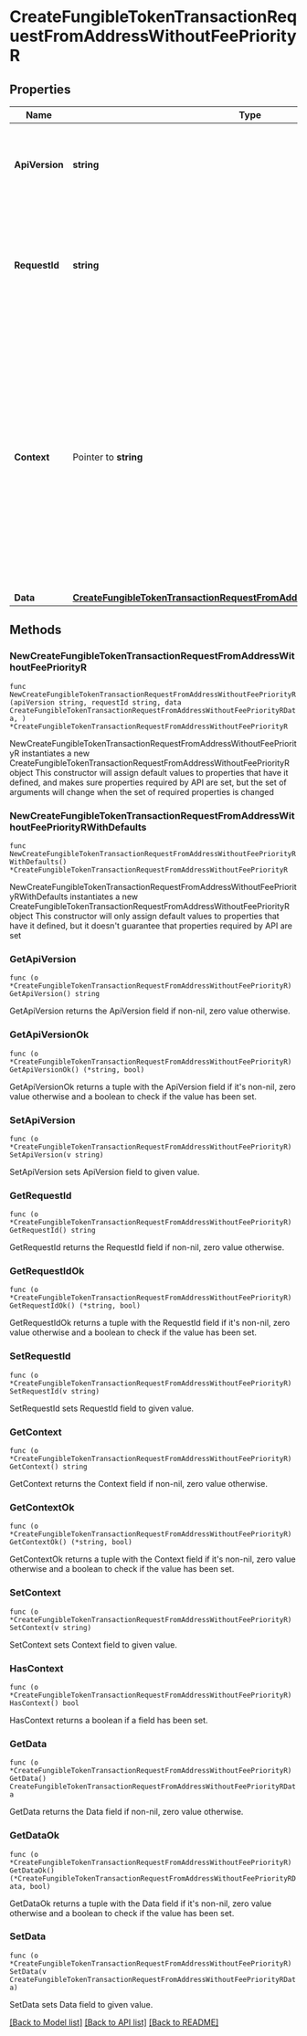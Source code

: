 # CreateFungibleTokenTransactionRequestFromAddressWithoutFeePriorityR

## Properties

Name | Type | Description | Notes
------------ | ------------- | ------------- | -------------
**ApiVersion** | **string** | Specifies the version of the API that incorporates this endpoint. | 
**RequestId** | **string** | Defines the ID of the request. The &#x60;requestId&#x60; is generated by Crypto APIs and it&#39;s unique for every request. | 
**Context** | Pointer to **string** | In batch situations the user can use the context to correlate responses with requests. This property is present regardless of whether the response was successful or returned as an error. &#x60;context&#x60; is specified by the user. | [optional] 
**Data** | [**CreateFungibleTokenTransactionRequestFromAddressWithoutFeePriorityRData**](CreateFungibleTokenTransactionRequestFromAddressWithoutFeePriorityRData.md) |  | 

## Methods

### NewCreateFungibleTokenTransactionRequestFromAddressWithoutFeePriorityR

`func NewCreateFungibleTokenTransactionRequestFromAddressWithoutFeePriorityR(apiVersion string, requestId string, data CreateFungibleTokenTransactionRequestFromAddressWithoutFeePriorityRData, ) *CreateFungibleTokenTransactionRequestFromAddressWithoutFeePriorityR`

NewCreateFungibleTokenTransactionRequestFromAddressWithoutFeePriorityR instantiates a new CreateFungibleTokenTransactionRequestFromAddressWithoutFeePriorityR object
This constructor will assign default values to properties that have it defined,
and makes sure properties required by API are set, but the set of arguments
will change when the set of required properties is changed

### NewCreateFungibleTokenTransactionRequestFromAddressWithoutFeePriorityRWithDefaults

`func NewCreateFungibleTokenTransactionRequestFromAddressWithoutFeePriorityRWithDefaults() *CreateFungibleTokenTransactionRequestFromAddressWithoutFeePriorityR`

NewCreateFungibleTokenTransactionRequestFromAddressWithoutFeePriorityRWithDefaults instantiates a new CreateFungibleTokenTransactionRequestFromAddressWithoutFeePriorityR object
This constructor will only assign default values to properties that have it defined,
but it doesn't guarantee that properties required by API are set

### GetApiVersion

`func (o *CreateFungibleTokenTransactionRequestFromAddressWithoutFeePriorityR) GetApiVersion() string`

GetApiVersion returns the ApiVersion field if non-nil, zero value otherwise.

### GetApiVersionOk

`func (o *CreateFungibleTokenTransactionRequestFromAddressWithoutFeePriorityR) GetApiVersionOk() (*string, bool)`

GetApiVersionOk returns a tuple with the ApiVersion field if it's non-nil, zero value otherwise
and a boolean to check if the value has been set.

### SetApiVersion

`func (o *CreateFungibleTokenTransactionRequestFromAddressWithoutFeePriorityR) SetApiVersion(v string)`

SetApiVersion sets ApiVersion field to given value.


### GetRequestId

`func (o *CreateFungibleTokenTransactionRequestFromAddressWithoutFeePriorityR) GetRequestId() string`

GetRequestId returns the RequestId field if non-nil, zero value otherwise.

### GetRequestIdOk

`func (o *CreateFungibleTokenTransactionRequestFromAddressWithoutFeePriorityR) GetRequestIdOk() (*string, bool)`

GetRequestIdOk returns a tuple with the RequestId field if it's non-nil, zero value otherwise
and a boolean to check if the value has been set.

### SetRequestId

`func (o *CreateFungibleTokenTransactionRequestFromAddressWithoutFeePriorityR) SetRequestId(v string)`

SetRequestId sets RequestId field to given value.


### GetContext

`func (o *CreateFungibleTokenTransactionRequestFromAddressWithoutFeePriorityR) GetContext() string`

GetContext returns the Context field if non-nil, zero value otherwise.

### GetContextOk

`func (o *CreateFungibleTokenTransactionRequestFromAddressWithoutFeePriorityR) GetContextOk() (*string, bool)`

GetContextOk returns a tuple with the Context field if it's non-nil, zero value otherwise
and a boolean to check if the value has been set.

### SetContext

`func (o *CreateFungibleTokenTransactionRequestFromAddressWithoutFeePriorityR) SetContext(v string)`

SetContext sets Context field to given value.

### HasContext

`func (o *CreateFungibleTokenTransactionRequestFromAddressWithoutFeePriorityR) HasContext() bool`

HasContext returns a boolean if a field has been set.

### GetData

`func (o *CreateFungibleTokenTransactionRequestFromAddressWithoutFeePriorityR) GetData() CreateFungibleTokenTransactionRequestFromAddressWithoutFeePriorityRData`

GetData returns the Data field if non-nil, zero value otherwise.

### GetDataOk

`func (o *CreateFungibleTokenTransactionRequestFromAddressWithoutFeePriorityR) GetDataOk() (*CreateFungibleTokenTransactionRequestFromAddressWithoutFeePriorityRData, bool)`

GetDataOk returns a tuple with the Data field if it's non-nil, zero value otherwise
and a boolean to check if the value has been set.

### SetData

`func (o *CreateFungibleTokenTransactionRequestFromAddressWithoutFeePriorityR) SetData(v CreateFungibleTokenTransactionRequestFromAddressWithoutFeePriorityRData)`

SetData sets Data field to given value.



[[Back to Model list]](../README.md#documentation-for-models) [[Back to API list]](../README.md#documentation-for-api-endpoints) [[Back to README]](../README.md)


